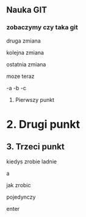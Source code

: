 ## Nauka GIT
### zobaczymy czy taka **git**

druga zmiana

kolejna zmiana

ostatnia zmiana

moze teraz

-a
-b
-c

1. Pierwszy punkt
# 2. Drugi punkt
## 3. Trzeci punkt

kiedys
  zrobie
    ladnie

a

jak
zrobic

pojedynczy


enter 

